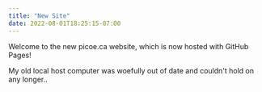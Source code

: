 ```yaml
---
title: "New Site"
date: 2022-08-01T18:25:15-07:00
---
```


Welcome to the new picoe.ca website, which is now hosted with GitHub Pages!

My old local host computer was woefully out of date and couldn't hold on any longer..

